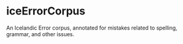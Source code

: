 # iceErrorCorpus
An Icelandic Error corpus, annotated for mistakes related to spelling, grammar, and other issues.
